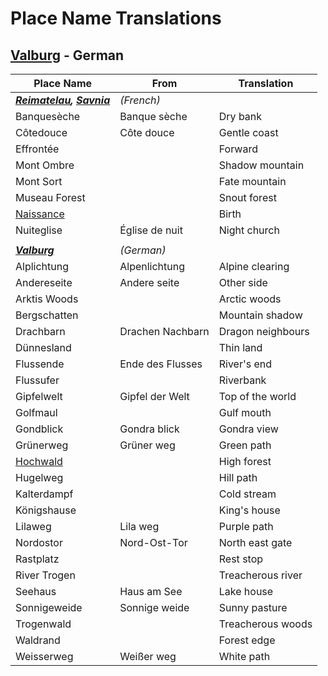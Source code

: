 # Place Name Translations

## [Valburg](../civilisations/nilsavnic-alliance/states/valburg.md) - German

| Place Name | From | Translation |
| --- | --- | --- |
| ***[Reimatelau](../civilisations/nilsavnic-alliance/states/reimatelau.md), [Savnia](../civilisations/nilsavnic-alliance/states/savnia.md)*** | *(French)* ||
| Banquesèche | Banque sèche | Dry bank |
| Côtedouce | Côte douce | Gentle coast |
| Effrontée || Forward |
| Mont Ombre || Shadow mountain |
| Mont Sort || Fate mountain |
| Museau Forest || Snout forest |
| [Naissance](cities/arrepont.md) || Birth |
| Nuiteglise | Église de nuit | Night church |
||
| ***[Valburg](../civilisations/nilsavnic-alliance/states/valburg.md)*** | *(German)* ||
| Alplichtung | Alpenlichtung | Alpine clearing |
| Andereseite | Andere seite | Other side |
| Arktis Woods || Arctic woods |
| Bergschatten || Mountain shadow |
| Drachbarn | Drachen Nachbarn | Dragon neighbours |
| Dünnesland || Thin land |
| Flussende | Ende des Flusses | River's end |
| Flussufer || Riverbank |
| Gipfelwelt | Gipfel der Welt | Top of the world |
| Golfmaul || Gulf mouth |
| Gondblick | Gondra blick | Gondra view |
| Grünerweg | Grüner weg | Green path |
| [Hochwald](cities/hochwald.md) || High forest |
| Hugelweg || Hill path |
| Kalterdampf || Cold stream |
| Königshause || King's house |
| Lilaweg | Lila weg | Purple path |
| Nordostor | Nord-Ost-Tor | North east gate |
| Rastplatz || Rest stop |
| River Trogen || Treacherous river |
| Seehaus | Haus am See | Lake house |
| Sonnigeweide | Sonnige weide | Sunny pasture |
| Trogenwald || Treacherous woods |
| Waldrand || Forest edge |
| Weisserweg | Weißer weg | White path |
